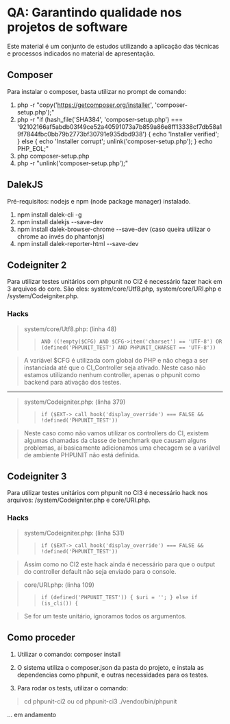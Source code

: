 # QA: Garantindo qualidade nos projetos de software #

Este material é um conjunto de estudos utilizando a aplicação das técnicas e processos indicados no material de apresentação.

## Composer

Para instalar o composer, basta utilizar no prompt de comando: 

1. php -r "copy('https://getcomposer.org/installer', 'composer-setup.php');"
2. php -r "if (hash_file('SHA384', 'composer-setup.php') === '92102166af5abdb03f49ce52a40591073a7b859a86e8ff13338cf7db58a19f7844fbc0bb79b2773bf30791e935dbd938') { echo 'Installer verified'; } else { echo 'Installer corrupt'; unlink('composer-setup.php'); } echo PHP_EOL;"
3. php composer-setup.php
4. php -r "unlink('composer-setup.php');"

## DalekJS ##

Pré-requisitos: nodejs e npm (node package manager) instalado.

1. npm install dalek-cli -g 
2. npm install dalekjs --save-dev
3. npm install dalek-browser-chrome --save-dev (caso queira utilizar o chrome ao invés do phantonjs)
4. npm install dalek-reporter-html --save-dev

## Codeigniter 2 ##

Para utilizar testes unitários com phpunit no CI2 é necessário fazer hack em 3 arquivos do core. São eles: system/core/Utf8.php, system/core/URI.php e /system/Codeigniter.php.

### Hacks
> system/core/Utf8.php: (linha 48)
>>  ` AND ((!empty($CFG) AND $CFG->item('charset') == 'UTF-8') OR (defined('PHPUNIT_TEST') AND PHPUNIT_CHARSET == 'UTF-8')) `

> A variável $CFG é utilizada com global do PHP e não chega a ser instanciada até que o CI_Controller seja ativado. Neste caso não estamos utilizando nenhum controller, apenas o phpunit como backend para ativação dos testes.

---
> system/Codeigniter.php: (linha 379)
>> ` if ($EXT->_call_hook('display_override') === FALSE && !defined('PHPUNIT_TEST')) `

> Neste caso como não vamos utilizar os controllers do CI, existem algumas chamadas da classe de benchmark que causam alguns problemas, aí basicamente adicionamos uma checagem se a variável de ambiente PHPUNIT não está definida.

## Codeigniter 3 ##

Para utilizar testes unitários com phpunit no CI3 é necessário hack nos arquivos: /system/Codeigniter.php e core/URI.php.

### Hacks
> system/Codeigniter.php: (linha 531)
>> ` if ($EXT->_call_hook('display_override') === FALSE && !defined('PHPUNIT_TEST')) `

> Assim como no CI2 este hack ainda é necessário para que o output do controller default não seja enviado para o console.

> core/URI.php: (linha 109)
>> ` if (defined('PHPUNIT_TEST')) {
            $uri = '';
            } else if (is_cli()) { `

> Se for um teste unitário, ignoramos todos os argumentos.


## Como proceder

1. Utilizar o comando: composer install

2. O sistema utiliza o composer.json da pasta do projeto, e instala as dependencias como phpunit, e outras necessidades para os testes.

3. Para rodar os tests, utilizar o comando: 
> cd phpunit-ci2 ou cd phpunit-ci3
> ./vendor/bin/phpunit

... em andamento